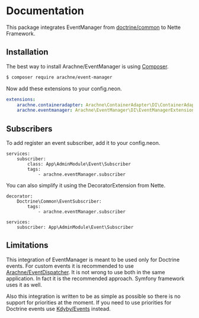 Documentation
====

This package integrates EventManager from [doctrine/common](https://github.com/doctrine/common) to Nette Framework.

Installation
----

The best way to install Arachne/EventManager is using [Composer](http://getcomposer.org/).

```sh
$ composer require arachne/event-manager
```

Now add these extensions to your config.neon.

```yml
extensions:
    arachne.containeradapter: Arachne\ContainerAdapter\DI\ContainerAdapterExtension
    arachne.eventmanager: Arachne\EventManager\DI\EventManagerExtension
```

Subscribers
----

To add register an event subscriber, add it to your config.neon.

```
services:
    subscriber:
        class: App\AdminModule\Event\Subscriber
        tags:
            - arachne.eventManager.subscriber
```

You can also simplify it using the DecoratorExtension from Nette.

```
decorator:
    Doctrine\Common\EventSubscriber:
        tags:
            - arachne.eventManager.subscriber

services:
    subscriber: App\AdminModule\Event\Subscriber
```

Limitations
----

This integration of EventManager is meant to be used only for Doctrine events. For custom events it is recommended to use [Arachne/EventDispatcher](https://github.com/Arachne/EventDispatcher). It is not wrong to use both in the same application. In fact it is the recommended approach. Symfony framework uses it as well.

Also this integration is written to be as simple as possible so there is no support for priorities at the moment. If you need to use priorities for Doctrine events use [Kdyby/Events](https://github.com/Kdyby/Events) instead.
